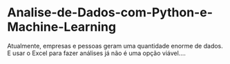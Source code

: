 # Analise-de-Dados-com-Python-e-Machine-Learning
Atualmente, empresas e pessoas geram uma quantidade enorme de dados. E usar o Excel para fazer análises já não é uma opção viável.... 